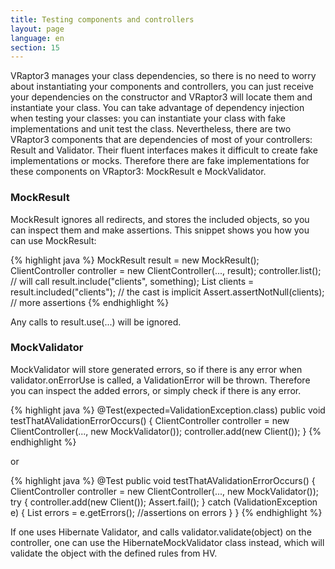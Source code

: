 ```yaml
---
title: Testing components and controllers
layout: page
language: en
section: 15
---
```


VRaptor3 manages your class dependencies, so there is no need to worry about instantiating your components and controllers, you can just receive your dependencies on the constructor and VRaptor3 will locate them and instantiate your class.
You can take advantage of dependency injection when testing your classes: you can instantiate your class with fake implementations and unit test the class.
Nevertheless, there are two VRaptor3 components that are dependencies of most of your controllers: Result and Validator. Their fluent interfaces makes it difficult to create fake implementations or mocks. Therefore there are fake implementations for these components on VRaptor3: MockResult e MockValidator.

<h3>MockResult</h3>

MockResult ignores all redirects, and stores the included objects, so you can inspect them and make assertions.
This snippet shows you how you can use MockResult:

{% highlight java %}
MockResult result = new MockResult();
ClientController controller = new ClientController(..., result);
controller.list(); // will call result.include("clients", something);
List<Client> clients = result.included("clients"); // the cast is implicit
Assert.assertNotNull(clients);
// more assertions
{% endhighlight %}

Any calls to result.use(...) will be ignored.

<h3>MockValidator</h3>

MockValidator will store generated errors, so if there is any error when validator.onErrorUse is called, a ValidationError will be thrown. Therefore you can inspect the added errors, or simply check if there is any error.

{% highlight java %}
@Test(expected=ValidationException.class)
public void testThatAValidationErrorOccurs() {
    ClientController controller = new ClientController(..., new MockValidator());
    controller.add(new Client());
}
{% endhighlight %}

or

{% highlight java %}
@Test
public void testThatAValidationErrorOccurs() {
    ClientController controller = new ClientController(..., new MockValidator());
    try {
        controller.add(new Client());
        Assert.fail();
    } catch (ValidationException e) {
        List<Message> errors = e.getErrors();
        //assertions on errors
    }
}
{% endhighlight %}

If one uses Hibernate Validator, and calls validator.validate(object) on the controller, one can use the HibernateMockValidator class instead, which will validate the object with the defined rules from HV.
